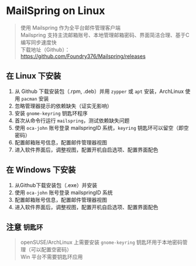 # MailSpring on Linux
> 使用 Mailspring 作为全平台邮件管理客户端  
> Mailspring 支持主流邮箱账号、本地管理邮箱密码、界面简洁合理、基于C编写同步速度快  
> 下载地址（Github）：https://github.com/Foundry376/Mailspring/releases  

## 在 Linux 下安装
1. 从 Github 下载安装包（.rpm, .deb）并用 `zypper` 或 `apt` 安装，ArchLinux 使用 `pacman` 安装
2. 忽略管理器提示的依赖缺失（证实无影响）
3. 安装 `gnome-keyring` 钥匙环程序
4. 首次从命令行运行 `mailspring`，测试依赖缺失问题
5. 使用 `oca-john` 账号登录 mailspringID 系统，`keyring` 钥匙环可以留空（即空密码）
6. 配置邮箱账号信息，配置邮件管理器视图
7. 进入软件界面后，调整视图，配置开机自启选项、配置界面配色

## 在 Windows 下安装
1. 从Github下载安装包（.exe）并安装
2. 使用 `oca-john` 账号登录 mailspringID 系统
3. 配置邮箱账号信息，配置邮件管理器视图
4. 进入软件界面后，调整视图，配置开机自启选项、配置界面配色

## 注意 `钥匙环`
> openSUSE/ArchLinux 上需要安装 `gnome-keyring` 钥匙环用于本地密码管理（可以配置空密码）  
> Win 平台不需要钥匙环应用  
